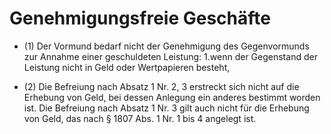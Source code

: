 # Genehmigungsfreie Geschäfte

- (1) Der Vormund bedarf nicht der Genehmigung des Gegenvormunds zur Annahme einer geschuldeten Leistung: 1.wenn der Gegenstand der Leistung nicht in Geld oder Wertpapieren besteht,

- (2) Die Befreiung nach Absatz 1 Nr. 2, 3 erstreckt sich nicht auf die Erhebung von Geld, bei dessen Anlegung ein anderes bestimmt worden ist. Die Befreiung nach Absatz 1 Nr. 3 gilt auch nicht für die Erhebung von Geld, das nach § 1807 Abs. 1 Nr. 1 bis 4 angelegt ist.

